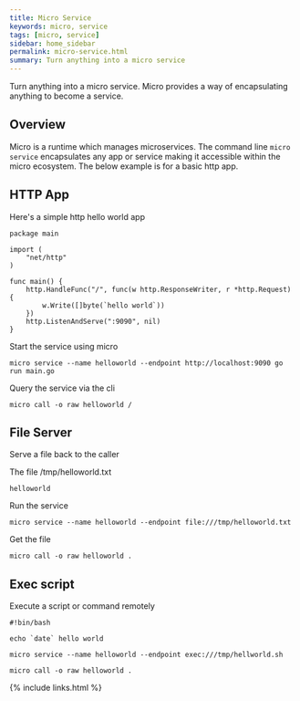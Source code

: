 ```yaml
---
title: Micro Service
keywords: micro, service
tags: [micro, service]
sidebar: home_sidebar
permalink: micro-service.html
summary: Turn anything into a micro service
---
```


Turn anything into a micro service. Micro provides a way of encapsulating anything to become a service.

## Overview

Micro is a runtime which manages microservices. The command line `micro service` encapsulates any app or service 
making it accessible within the micro ecosystem. The below example is for a basic http app.

## HTTP App

Here's a simple http hello world app

```
package main

import (
	"net/http"
)

func main() {
	http.HandleFunc("/", func(w http.ResponseWriter, r *http.Request) {
		w.Write([]byte(`hello world`))
	})
	http.ListenAndServe(":9090", nil)
}
```


Start the service using micro

```
micro service --name helloworld --endpoint http://localhost:9090 go run main.go
```

Query the service via the cli

```
micro call -o raw helloworld /
```

## File Server

Serve a file back to the caller

The file /tmp/helloworld.txt

```
helloworld
```

Run the service

```
micro service --name helloworld --endpoint file:///tmp/helloworld.txt
```

Get the file

```
micro call -o raw helloworld .
```

## Exec script

Execute a script or command remotely

```
#!bin/bash

echo `date` hello world
```

```
micro service --name helloworld --endpoint exec:///tmp/hellworld.sh
```

```
micro call -o raw helloworld .
```

{% include links.html %}
